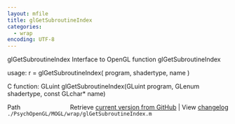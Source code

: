 ```yaml
---
layout: mfile
title: glGetSubroutineIndex
categories:
  - wrap
encoding: UTF-8
---
```


glGetSubroutineIndex  Interface to OpenGL function glGetSubroutineIndex

usage:  r = glGetSubroutineIndex( program, shadertype, name )

C function:  GLuint glGetSubroutineIndex(GLuint program, GLenum shadertype, const GLchar\* name)


<div class="code_header" style="text-align:right;">
  <span style="float:left;">Path&nbsp;&nbsp;</span> <span class="counter">Retrieve <a href=
  "https://raw.github.com/Psychtoolbox-3/Psychtoolbox-3/beta/./PsychOpenGL/MOGL/wrap/glGetSubroutineIndex.m">current version from GitHub</a> | View <a href=
  "https://github.com/Psychtoolbox-3/Psychtoolbox-3/commits/beta/./PsychOpenGL/MOGL/wrap/glGetSubroutineIndex.m">changelog</a></span>
</div>
<div class="code">
  <code>./PsychOpenGL/MOGL/wrap/glGetSubroutineIndex.m</code>
</div>
